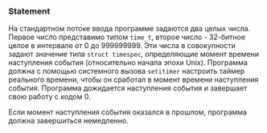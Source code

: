 ### Statement

На стандартном потоке ввода программе задаются два целых числа.
Первое число представимо типом `time_t`, второе число - 32-битное
целое в интервале от 0 до 999999999. Эти числа в совокупности задают значение
типа `struct timespec`, определяющие момент времени наступления события (относительно начала эпохи Unix).
Программа должна с помощью системного вызова `setitimer`
настроить таймер реального времени, чтобы он сработал в
момент времени наступления события. Программа дожидается наступления события
и завершает свою работу с кодом 0.



Если момент наступления события оказался в прошлом, программа должна
завершиться немедленно.

    

